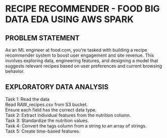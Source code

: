 # RECIPE RECOMMENDER - FOOD BIG DATA EDA USING AWS SPARK
## PROBLEM STATEMENT
As an ML engineer at food.com, you're tasked with building a recipe recommender system to boost user engagement and site revenue. This involves exploring data, engineering features, and designing a model that suggests relevant recipes based on user preferences and current browsing behavior.
## EXPLORATORY DATA ANALYSIS
Task 1: Read the data <br/>
Read RAW_recipes.csv from S3 bucket. <br/>
Ensure each field has the correct data type.<br/>
Task 2: Extract individual features from the nutrition column.<br/>
Task 3: Standardize the nutrition values.<br/>
Task 4: Convert the tags column from a string to an array of strings.<br/>
Task 5:  Create time-based features.
